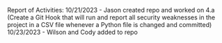 Report of Activities:
10/21/2023 - Jason created repo and worked on 4.a (Create a Git Hook that will run and report all security weaknesses in the project in a CSV file whenever a Python file is changed and committed)
10/23/2023 - Wilson and Cody added to repo
